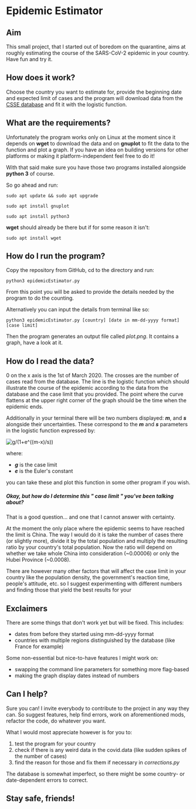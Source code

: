 # Epidemic Estimator

## Aim
This small project, that I started out of boredom on the quarantine, aims at roughly estimating the course
of the SARS-CoV-2 epidemic in your country. Have fun and try it.

## How does it work?
Choose the country you want to estimate for, provide the beginning date and expected limit of cases
and the program will download data from the [CSSE database](https://github.com/CSSEGISandData/COVID-19)
and fit it with the logistic function.

## What are the requirements?
Unfortunately the program works only on Linux at the moment since it depends on **wget** to download
the data and on **gnuplot** to fit the data to the function and plot a graph. If you have an idea on
building versions for other platforms or making it platform-independent feel free to do it!

With that said make sure you have those two programs installed alongside **python 3** of course.

So go ahead and run:

`sudo apt update && sudo apt upgrade`

`sudo apt install gnuplot`

`sudo apt install python3`

**wget** should already be there but if for some reason it isn't:

`sudo apt install wget`

## How do I run the program?

Copy the repository from GitHub, cd to the directory and run:

`python3 epidemicEstimator.py`

From this point you will be asked to provide the details needed by the program to do the counting.

Alternatively you can input the details from terminal like so:

`python3 epidemicEstimator.py [country] [date in mm-dd-yyyy format] [case limit]`

Then the program generates an output file called *plot.png*. It contains a graph, have a look at it.

## How do I read the data?

0 on the x axis is the 1st of March 2020. The crosses are the number of cases read from the database.
The line is the logistic function which should illustrate the course of the epidemic according to the
data from the database and the case limit that you provided. The point where the curve flattens at the
upper right corner of the graph should be the time when the epidemic ends.

Additionally in your terminal there will be two numbers displayed: __*m*__, and __*s*__ alongside their
uncertainties. These correspond to the __*m*__ and __*s*__ parameters in the logistic function expressed by:

![g/(1+e^((m-x)/s))](https://latex.codecogs.com/gif.latex?\frac{g}{1&plus;e^{\frac{m-x}{s}}})


where:
* __*g*__ is the case limit
* __*e*__ is the Euler's constant

you can take these and plot this function in some other program if you wish.

##### Okay, but how do I determine this _" case limit "_ you've been talking about?

That is a good question... and one that I cannot answer with certainty.

At the  moment the only place where the epidemic seems to have reached the limit is China. The way I would do it
is take the number of cases there (or slightly more), divide it by the total population and multiply the resulting
ratio by your country's total population. Now the ratio will depend on whether we take whole China into consideration
(~0.00006) or only the Hubei Province (~0.0008).

There are however many other factors that will affect the case limit in your country like the population density,
the government's reaction time, people's attitude, etc. so I suggest experimenting with different numbers and finding
those that yield the best results for your 

## Exclaimers

There are some things that don't work yet but will be fixed. This includes:

* dates from before they started using mm-dd-yyyy format
* countries with multiple regions distinguished by the database (like France for example)

Some non-essential but nice-to-have features I might work on:

* swapping the command line parameters for something more flag-based
* making the graph display dates instead of numbers

## Can I help?

Sure you can! I invite everybody to contribute to the project in any way they can. So suggest features, help find errors,
work on aforementioned mods, refactor the code, do whatever you want.

What I would most appreciate however is for you to:

1. test the program for your country
1. check if there is any weird data in the covid.data (like sudden spikes of the number of cases)
1. find the reason for those and fix them if necessary in *corrections.py*

The database is somewhat imperfect, so there might be some country- or date-dependent errors to correct.

## Stay safe, friends!

